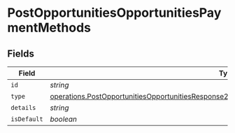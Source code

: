 # PostOpportunitiesOpportunitiesPaymentMethods


## Fields

| Field                                                                                                                                                                                                              | Type                                                                                                                                                                                                               | Required                                                                                                                                                                                                           | Description                                                                                                                                                                                                        |
| ------------------------------------------------------------------------------------------------------------------------------------------------------------------------------------------------------------------ | ------------------------------------------------------------------------------------------------------------------------------------------------------------------------------------------------------------------ | ------------------------------------------------------------------------------------------------------------------------------------------------------------------------------------------------------------------ | ------------------------------------------------------------------------------------------------------------------------------------------------------------------------------------------------------------------ |
| `id`                                                                                                                                                                                                               | *string*                                                                                                                                                                                                           | :heavy_minus_sign:                                                                                                                                                                                                 | N/A                                                                                                                                                                                                                |
| `type`                                                                                                                                                                                                             | [operations.PostOpportunitiesOpportunitiesResponse200ApplicationJSONResponseBodyUnifiedOwnerType](../../models/operations/postopportunitiesopportunitiesresponse200applicationjsonresponsebodyunifiedownertype.md) | :heavy_minus_sign:                                                                                                                                                                                                 | N/A                                                                                                                                                                                                                |
| `details`                                                                                                                                                                                                          | *string*                                                                                                                                                                                                           | :heavy_minus_sign:                                                                                                                                                                                                 | N/A                                                                                                                                                                                                                |
| `isDefault`                                                                                                                                                                                                        | *boolean*                                                                                                                                                                                                          | :heavy_minus_sign:                                                                                                                                                                                                 | N/A                                                                                                                                                                                                                |